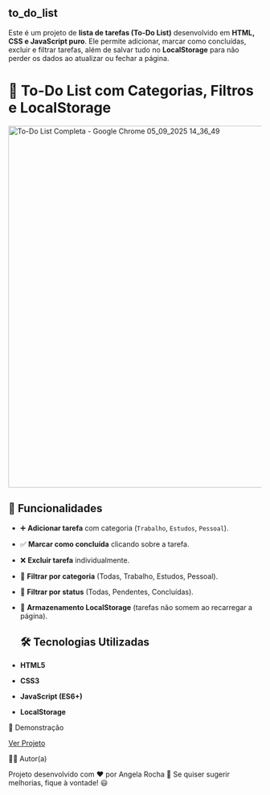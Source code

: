 ## to_do_list
Este é um projeto de **lista de tarefas (To-Do List)** desenvolvido em **HTML, CSS e JavaScript puro**.   Ele permite adicionar, marcar como concluídas, excluir e filtrar tarefas, além de salvar tudo no **LocalStorage** para não perder os dados ao atualizar ou fechar a página.

# 📝 To-Do List com Categorias, Filtros e LocalStorage

<img width="1024" height="720" alt="To-Do List Completa - Google Chrome 05_09_2025 14_36_49" src="https://github.com/user-attachments/assets/57bee269-7c56-4d19-b09f-6b9513d7c2be" />

## 🚀 Funcionalidades

- ➕ **Adicionar tarefa** com categoria (`Trabalho`, `Estudos`, `Pessoal`).  
- ✅ **Marcar como concluída** clicando sobre a tarefa.  
- ❌ **Excluir tarefa** individualmente.  
- 📂 **Filtrar por categoria** (Todas, Trabalho, Estudos, Pessoal).  
- 🔎 **Filtrar por status** (Todas, Pendentes, Concluídas).  
- 💾 **Armazenamento LocalStorage** (tarefas não somem ao recarregar a página).

  ## 🛠️ Tecnologias Utilizadas

- **HTML5**
- **CSS3**
- **JavaScript (ES6+)**
- **LocalStorage**

📸 Demonstração

[Ver Projeto](https://angela-silva.github.io/to_do_list/)

👩‍💻 Autor(a)

Projeto desenvolvido com ❤️ por Angela Rocha 🚀
Se quiser sugerir melhorias, fique à vontade! 😃
